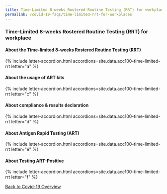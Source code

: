 ```yaml
---
title: Time-Limited 8-weeks Rostered Routine Testing (RRT) for workplaces
permalink: /covid-19-faqs/time-limited-rrt-for-workplaces
---
```


### Time-Limited 8-weeks Rostered Routine Testing (RRT) for workplace

#### About the Time-limited 8-weeks Rostered Routine Testing (RRT)

{% include letter-accordion.html accordions=site.data.acc100-time-limited-rrt letter="a" %}

#### About the usage of ART kits

{% include letter-accordion.html accordions=site.data.acc100-time-limited-rrt letter="c" %}

#### About compliance & results declaration

{% include letter-accordion.html accordions=site.data.acc100-time-limited-rrt letter="d" %}

#### About Antigen Rapid Testing (ART)

{% include letter-accordion.html accordions=site.data.acc100-time-limited-rrt letter="e" %}

#### About Testing ART-Positive 

{% include letter-accordion.html accordions=site.data.acc100-time-limited-rrt letter="f" %}


[Back to Covid-19 Overview](/covid/)

<script src="/jquery/jquery.min.js"></script>
<script src="/jquery/resize-tables.js"></script>
